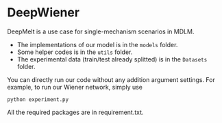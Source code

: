 # DeepWiener
DeepMelt is a use case for single-mechanism scenarios in MDLM.

- The implementations of our model is in the `models` folder.
- Some helper codes is in the `utils` folder.
- The experimental data (train/test already splitted) is in the `Datasets` folder.

 You can directly run our code without any addition argument settings. For example, to run our Wiener network, simply use

`python experiment.py`

All the required packages are in requirement.txt.
